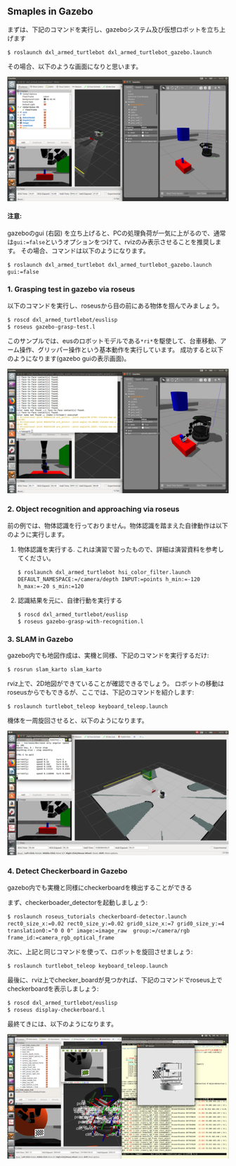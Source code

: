## Smaples in Gazebo

まずは、下記のコマンドを実行し、gazeboシステム及び仮想ロボットを立ち上げます
```
$ roslaunch dxl_armed_turtlebot dxl_armed_turtlebot_gazebo.launch
```

その場合、以下のような画面になりと思います。

![gazebo_turtlebot](images/gazebo_turtlebot2.png)

#### 注意:
gazeboのgui (右図) を立ち上げると、PCの処理負荷が一気に上がるので、通常は`gui:=false`というオプションをつけて、rvizのみ表示させることを推奨します。
その場合、コマンドは以下のようになります。

```
$ roslaunch dxl_armed_turtlebot dxl_armed_turtlebot_gazebo.launch gui:=false
```

### 1. Grasping test in gazebo via roseus

以下のコマンドを実行し、roseusから目の前にある物体を掴んでみましょう。

```
$ roscd dxl_armed_turtlebot/euslisp
$ roseus gazebo-grasp-test.l
```

このサンプルでは、eusのロボットモデルである`*ri*`を駆使して、台車移動、アーム操作、グリッパー操作という基本動作を実行しています。
成功すると以下のようになります(gazebo guiの表示画面)。

![gazebo_turtlebot_grasp](images/gazebo_turtlebot_grasp.png)

### 2. Object recognition and approaching via roseus
前の例では、物体認識を行っておりません。物体認識を踏まえた自律動作は以下のように実行します。

1. 物体認識を実行する. これは演習で習ったもので、詳細は演習資料を参考してください。
   ```
   $ roslaunch dxl_armed_turtlebot hsi_color_filter.launch DEFAULT_NAMESPACE:=/camera/depth INPUT:=points h_min:=-120 h_max:=-20 s_min:=120
   ```
2. 認識結果を元に、自律行動を実行する
   ```
   $ roscd dxl_armed_turtlebot/euslisp
   $ roseus gazebo-grasp-with-recognition.l
   ```

### 3. SLAM in Gazebo
gazebo内でも地図作成は、実機と同様、下記のコマンドを実行するだけ:
```
$ rosrun slam_karto slam_karto
```

rviz上で、2D地図ができていることが確認できるでしょう。
ロボットの移動はroseusからでもできるが、ここでは、下記のコマンドを紹介します:
```
$ roslaunch turtlebot_teleop keyboard_teleop.launch
```
機体を一周旋回させると、以下のようになります。

![gazebo_turtlebot_slam](images/gazebo_turtlebot_slam.png)

### 4. Detect Checkerboard in Gazebo
gazebo内でも実機と同様にcheckerboardを検出することができる

まず、checkerboader_detectorを起動しましょう:
```
$ roslaunch roseus_tutorials checkerboard-detector.launch rect0_size_x:=0.02 rect0_size_y:=0.02 grid0_size_x:=7 grid0_size_y:=4 translation0:="0 0 0" image:=image_raw  group:=/camera/rgb frame_id:=camera_rgb_optical_frame
```


次に、上記と同じコマンドを使って、ロボットを旋回させましょう:
```
$ roslaunch turtlebot_teleop keyboard_teleop.launch
```

最後に、rviz上でchecker_boardが見つかれば、下記のコマンドでroseus上でcheckerboardを表示しましょう:

```
$ roscd dxl_armed_turtlebot/euslisp
$ roseus display-checkerboard.l
```

最終てきには、以下のようになります。

![gazebo_checkerboard](images/gazebo_checkerboard.png)



